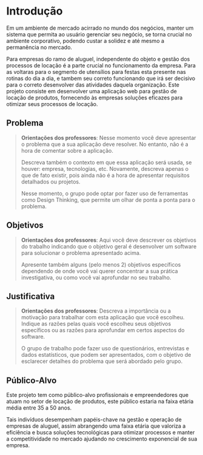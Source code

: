 # Introdução

Em um ambiente de mercado acirrado no mundo dos negócios, manter um sistema que permita ao usuário gerenciar seu negócio, se torna crucial no ambiente corporativo, podendo custar a solidez e até mesmo a permanência no mercado.

Para empresas do ramo de aluguel, independente do objeto e gestão dos processos de locação é a parte crucial no funcionamento da empresa. Para as voltaras para o segmento de utensílios para festas esta presente nas rotinas do dia a dia, e tambem seu correto funcionando que irá ser decisivo para o correto desenvolver das atividades daquela organização.
Este projeto consiste em desenvolver uma aplicação web para gestão de locação de produtos, fornecendo às empresas soluções eficazes para otimizar seus processos de locação.

## Problema

> **Orientações dos professores**: Nesse momento você deve apresentar o problema que a sua aplicação deve resolver. No entanto, não é a hora de comentar sobre a aplicação.
>
> Descreva também o contexto em que essa aplicação será usada, se houver: empresa, tecnologias, etc. Novamente, descreva apenas o que de fato existir, pois ainda não é a hora de apresentar requisitos detalhados ou projetos.
>
> Nesse momento, o grupo pode optar por fazer uso de ferramentas como Design Thinking, que permite um olhar de ponta a ponta para o problema.

## Objetivos

> **Orientações dos professores**: Aqui você deve descrever os objetivos do trabalho indicando que o objetivo geral é desenvolver um software para solucionar o problema apresentado acima.
>
> Apresente também alguns (pelo menos 2) objetivos específicos dependendo de onde você vai querer concentrar a sua prática investigativa, ou como você vai aprofundar no seu trabalho.

## Justificativa

> **Orientações dos professores**: Descreva a importância ou a motivação para trabalhar com esta aplicação que você escolheu. Indique as razões pelas quais você escolheu seus objetivos específicos ou as razões para aprofundar em certos aspectos do software.
>
> O grupo de trabalho pode fazer uso de questionários, entrevistas e dados estatísticos, que podem ser apresentados, com o objetivo de esclarecer detalhes do problema que será abordado pelo grupo.

## Público-Alvo

Este projeto tem como público-alvo profissionais e empreendedores que atuam no setor de locação de produtos, este público estaria na faixa etária média entre 35 a 50 anos.

Tais indivíduos desempenham papéis-chave na gestão e operação de empresas de aluguel, assim abrangendo uma faixa etária que valoriza a eficiência e busca soluções tecnológicas para otimizar processos e manter a competitividade no mercado ajudando no crescimento exponencial de sua empresa.
